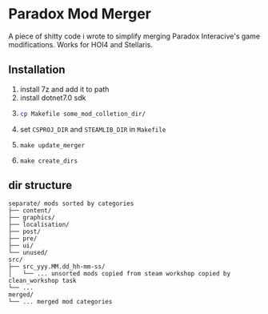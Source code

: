 # Paradox Mod Merger
A piece of shitty code i wrote to simplify merging Paradox Interacive's game modifications. 
Works for HOI4 and Stellaris.  

## Installation
1. install 7z and add it to path
2. install dotnet7.0 sdk  
3. ```sh
   cp Makefile some_mod_colletion_dir/
   ```
4. set `CSPROJ_DIR` and `STEAMLIB_DIR` in `Makefile`
5. ```shell
   make update_merger
   ```
6. ```shell
   make create_dirs
   ```


## dir structure
```xpath
separate/ mods sorted by categories
├── content/ 
├── graphics/
├── localisation/
├── post/
├── pre/
├── ui/
└── unused/                 
src/                      
├── src_yyy.MM.dd_hh-mm-ss/  
│   └── ... unsorted mods copied from steam workshop copied by clean_workshop task   
└── ...  
merged/
└── ... merged mod categories
````
